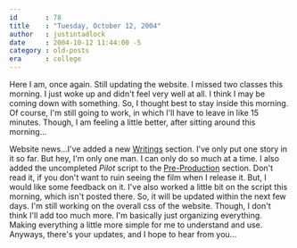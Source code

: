 ```yaml
---
id       : 78
title    : "Tuesday, October 12, 2004"
author   : justintadlock
date     : 2004-10-12 11:44:00 -5
category : old-posts
era      : college
---
```


Here I am, once again.  Still updating the website.  I missed two classes this morning.  I just woke up and didn't feel very well at all.  I think I may be coming down with something.  So, I thought best to stay inside this morning.  Of course, I'm still going to work, in which I'll have to leave in like 15 minutes.  Though, I am feeling a little better, after sitting around this morning...

Website news...I've added a new <a href="/literature" title="Now Called The Literature Section"> Writings</a> section.  I've only put one story in it so far.  But hey, I'm only one man.  I can only do so much at a time.  I also added the uncompleted <i> Pilot</i> script to the <a href="http://www.dark-autumn.com/films/a/APieceOfMyEternalLife" title="Link Goes To A Piece Of My Eternal Life Now"> Pre-Production</a> section.  Don't read it, if you don't want to ruin seeing the film when I release it.  But, I would like some feedback on it.  I've also worked a little bit on the script this morning, which isn't posted there.  So, it will be updated within the next few days.  I'm still working on the overall css of the website.  Though, I don't think I'll add too much more.  I'm basically just organizing everything.  Making everything a little more simple for me to understand and use.  Anyways, there's your updates, and I hope to hear from you...
